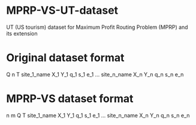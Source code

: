 # MPRP-VS-UT-dataset
UT (US tourism) dataset for Maximum Profit Routing Problem (MPRP) and its extension

# Original dataset format 
Q
n
T
site_1_name X_1 Y_1 q_1 s_1 e_1 
...
site_n_name X_n Y_n q_n s_n e_n 

# MPRP-VS dataset format
n
m
Q
T
site_1_name X_1 Y_1 q_1 s_1 e_1 
...
site_n_name X_n Y_n q_n s_n e_n 
